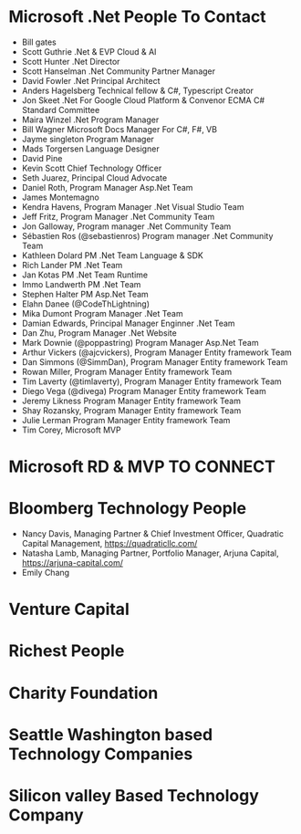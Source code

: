 # Microsoft .Net People To Contact
- Bill gates 
- Scott Guthrie .Net & EVP Cloud & AI
- Scott Hunter .Net Director
- Scott Hanselman .Net Community Partner Manager
- David Fowler .Net Principal Architect
- Anders Hagelsberg Technical fellow & C#, Typescript Creator
- Jon Skeet .Net For Google Cloud Platform & Convenor ECMA C# Standard Committee
- Maira Winzel .Net Program Manager
- Bill Wagner Microsoft Docs Manager For C#, F#, VB
- Jayme singleton Program Manager
- Mads Torgersen Language Designer
- David Pine
- Kevin Scott Chief Technology Officer
- Seth Juarez, Principal Cloud Advocate
- Daniel Roth, Program Manager Asp.Net Team
- James Montemagno
- Kendra Havens, Program Manager .Net Visual Studio Team
- Jeff Fritz, Program Manager .Net Community Team
- Jon Galloway, Program manager .Net Community Team
- Sébastien Ros (@sebastienros)  Program manager .Net Community Team
- Kathleen Dolard PM .Net Team Language & SDK
- Rich Lander PM .Net Team
- Jan Kotas PM .Net Team Runtime
- Immo Landwerth PM .Net Team
- Stephen Halter PM Asp.Net Team
- Elahn Danee (@CodeThLightning)
- Mika Dumont Program Manager .Net Team
- Damian Edwards, Principal Manager Enginner .Net Team
- Dan Zhu, Program Manager .Net Website
-  Mark Downie (@poppastring) Program Manager Asp.Net Team
-  Arthur Vickers (@ajcvickers), Program Manager Entity framework Team
-  Dan Simmons (@SimmDan), Program Manager Entity framework Team
-  Rowan Miller, Program Manager Entity framework Team
-  Tim Laverty (@timlaverty), Program Manager Entity framework Team
-  Diego Vega (@divega) Program Manager Entity framework Team
-  Jeremy Likness Program Manager Entity framework Team
-  Shay Rozansky, Program Manager Entity framework Team
-  Julie Lerman Program Manager Entity framework Team
-  Tim Corey, Microsoft MVP

# Microsoft RD & MVP TO CONNECT

# Bloomberg Technology People
- Nancy Davis, Managing Partner & Chief Investment Officer, Quadratic Capital Management, https://quadraticllc.com/
- Natasha Lamb, Managing Partner, Portfolio Manager, Arjuna Capital, https://arjuna-capital.com/
- Emily Chang

# Venture Capital

# Richest People

# Charity Foundation

# Seattle Washington based Technology Companies

# Silicon valley Based Technology Company
